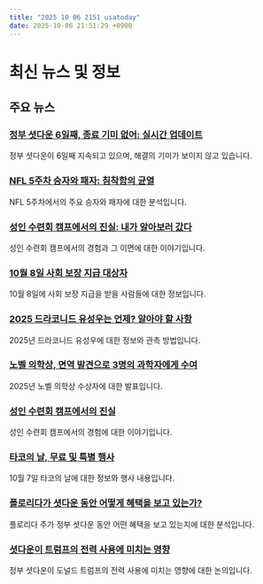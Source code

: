 ```yaml
---
title: "2025 10 06 2151 usatoday"
date: 2025-10-06 21:51:29 +0900
---
```


# 최신 뉴스 및 정보

## 주요 뉴스
### [정부 셧다운 6일째, 종료 기미 없어: 실시간 업데이트](https://www.usatoday.com/story/news/politics/2025/10/06/government-shutdown-trump-congress-senate-vote/86456492007/)
정부 셧다운이 6일째 지속되고 있으며, 해결의 기미가 보이지 않고 있습니다.

### [NFL 5주차 승자와 패자: 침착함의 균열](https://www.usatoday.com/story/sports/nfl/2025/10/06/nfl-week-5-winners-losers-cardinals-eagles-jets-bills/86537095007/)
NFL 5주차에서의 주요 승자와 패자에 대한 분석입니다.

### [성인 수련회 캠프에서의 진실: 내가 알아보러 갔다](https://www.usatoday.com/story/life/health-wellness/2025/10/06/adult-sleepaway-camp-all-inclusive-women-only/86425567007/)
성인 수련회 캠프에서의 경험과 그 이면에 대한 이야기입니다.

### [10월 8일 사회 보장 지급 대상자](https://www.usatoday.com/story/money/2025/10/06/social-security-payments-october-2025/86483435007/)
10월 8일에 사회 보장 지급을 받을 사람들에 대한 정보입니다.

### [2025 드라코니드 유성우는 언제? 알아야 할 사항](https://www.usatoday.com/story/news/nation/2025/10/06/draconid-meteor-shower-2025/86499859007/)
2025년 드라코니드 유성우에 대한 정보와 관측 방법입니다.

### [노벨 의학상, 면역 발견으로 3명의 과학자에게 수여](https://www.usatoday.com/story/news/nation/2025/10/06/nobel-prize-medicine-brunkow-ramsdell/86544861007/)
2025년 노벨 의학상 수상자에 대한 발표입니다.

### [성인 수련회 캠프에서의 진실](https://www.usatoday.com/story/life/health-wellness/2025/10/06/camp-social-adult-sleepaway-camp/86443251007/)
성인 수련회 캠프에서의 경험에 대한 이야기입니다.

### [타코의 날, 무료 및 특별 행사](https://www.usatoday.com/story/money/food/2025/10/06/national-taco-day-2025-free-tacos-deals-specials/86480201007/)
10월 7일 타코의 날에 대한 정보와 행사 내용입니다.

### [플로리다가 셧다운 동안 어떻게 혜택을 보고 있는가?](https://www.usatoday.com/story/news/politics/2025/10/06/florida-benefiting-during-shutdown/86537095007/)
플로리다 주가 정부 셧다운 동안 어떤 혜택을 보고 있는지에 대한 분석입니다.

### [셧다운이 트럼프의 전력 사용에 미치는 영향](https://www.usatoday.com/story/news/politics/2025/10/06/shutdown-affect-trumps-power-usage/86537095007/)
정부 셧다운이 도널드 트럼프의 전력 사용에 미치는 영향에 대한 논의입니다.